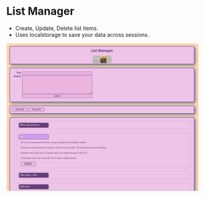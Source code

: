 # List Manager

* Create, Update, Delete list items.
* Uses localstorage to save your data across sessions.

![Screenshot](list%20manager%20screenshot.png)

